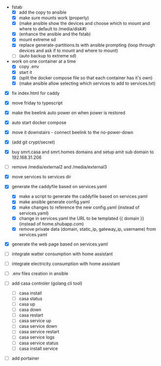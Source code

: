 - fstab
  - [x] add the copy to ansible
  - [x] make sure mounts work (properly)
  - [x] (make ansible show the devices and choose which to mount and where to default to /media/disk#)
  - [x] (enhance the ansible and the fstab)
  - [x] mount extreme sd
  - [x] replace generate-partitions.ts with ansible prompting (loop through devices and ask if to mount and where to mount)
  - [ ] (auto backup to extreme sd)
- work on one container at a time
  - [x] copy .env
  - [x] start it
  - [x] (split the docker compose file so that each container has it's own)
  - [x] (make ansible allow selecting which services to add to services.txt)
- [x] fix index.html for caddy
- [x] move friday to typescript
- [x] make the beelink auto power on when power is restored
- [x] auto start docker compose
- [x] move it downstairs - connect beelink to the no-power-down
- [x] (add git crypt/secret)

- [x] buy smrt.casa and smrt.homes domains and setup amit sub domain to 192.168.31.206
- [ ] remove /media/external2 and /media/external3
- [x] move services to services dir
- [x] generate the caddyfile based on services.yaml
  - [x] make a script to generate the caddyfile based on services.yaml
  - [x] make ansible generate config.yaml
  - [x] make changes to reference the new config.yaml (instead of services.yaml)
  - [x] change in services.yaml the URL to be templated {{ domain }} (instead of home.shubapp.com)
  - [x] remove private data (domain, static_ip, gateway_ip, username) from services.yaml
- [x] generate the web page based on services.yaml
- [ ] integrate watter consumption with home assistant
- [ ] integrate electricity consumption with home assistant
- [ ] .env files creation in ansible
- [ ] add casa controler (golang cli tool)
  - [ ] casa install
  - [ ] casa status
  - [ ] casa up
  - [ ] casa down
  - [ ] casa restart
  - [ ] casa service up
  - [ ] casa service down
  - [ ] casa service restart
  - [ ] casa service logs
  - [ ] casa service status
  - [ ] casa install service
- [ ] add portainer
